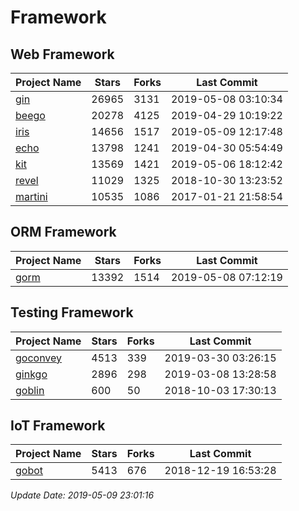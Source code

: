 # Framework

## Web Framework

| Project Name | Stars | Forks | Last Commit |
| ------------ | ----- | ----- | ----------- |
| [gin](https://github.com/gin-gonic/gin) | 26965 | 3131 | 2019-05-08 03:10:34 |
| [beego](https://github.com/astaxie/beego) | 20278 | 4125 | 2019-04-29 10:19:22 |
| [iris](https://github.com/kataras/iris) | 14656 | 1517 | 2019-05-09 12:17:48 |
| [echo](https://github.com/labstack/echo) | 13798 | 1241 | 2019-04-30 05:54:49 |
| [kit](https://github.com/go-kit/kit) | 13569 | 1421 | 2019-05-06 18:12:42 |
| [revel](https://github.com/revel/revel) | 11029 | 1325 | 2018-10-30 13:23:52 |
| [martini](https://github.com/go-martini/martini) | 10535 | 1086 | 2017-01-21 21:58:54 |

## ORM Framework

| Project Name | Stars | Forks | Last Commit |
| ------------ | ----- | ----- | ----------- |
| [gorm](https://github.com/jinzhu/gorm) | 13392 | 1514 | 2019-05-08 07:12:19 |

## Testing Framework

| Project Name | Stars | Forks | Last Commit |
| ------------ | ----- | ----- | ----------- |
| [goconvey](https://github.com/smartystreets/goconvey) | 4513 | 339 | 2019-03-30 03:26:15 |
| [ginkgo](https://github.com/onsi/ginkgo) | 2896 | 298 | 2019-03-08 13:28:58 |
| [goblin](https://github.com/franela/goblin) | 600 | 50 | 2018-10-03 17:30:13 |

## IoT Framework

| Project Name | Stars | Forks | Last Commit |
| ------------ | ----- | ----- | ----------- |
| [gobot](https://github.com/hybridgroup/gobot) | 5413 | 676 | 2018-12-19 16:53:28 |

*Update Date: 2019-05-09 23:01:16*